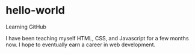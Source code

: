 # hello-world
Learning GitHub

I have been teaching myself HTML, CSS, and Javascript for a few months now. I hope to eventually earn a career in web development.
